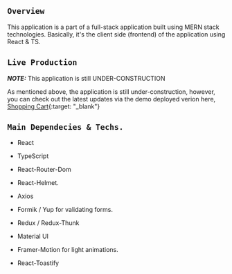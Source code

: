 ## `Overview`

This application is a part of a full-stack application built using MERN stack technologies. Basically, it's the client side (frontend) of the application using React & TS.

## `Live Production`

**_NOTE:_** This application is still UNDER-CONSTRUCTION

As mentioned above, the application is still under-construction, however, you can check out the latest updates via the demo deployed verion here, [Shopping Cart](https://buywithshoppingcart.netlify.app){:target: "\_blank"}

## `Main Dependecies & Techs.`

- React

- TypeScript

- React-Router-Dom

- React-Helmet.

- Axios

- Formik / Yup for validating forms.

- Redux / Redux-Thunk

- Material UI

- Framer-Motion for light animations.

- React-Toastify
